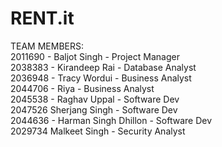 # RENT.it
TEAM MEMBERS:<br />
2011690 - Baljot Singh - Project Manager <br />
2038383 - Kirandeep Rai - Database Analyst <br />
2036948 - Tracy Wordui - Business Analyst <br />
2044706	- Riya - Business Analyst <br />
2045538 - Raghav Uppal - Software Dev <br />
2047526	Sherjang Singh - Software Dev <br />
2044636	- Harman Singh Dhillon	- Software Dev <br />
2029734	Malkeet Singh	- Security Analyst <br />

